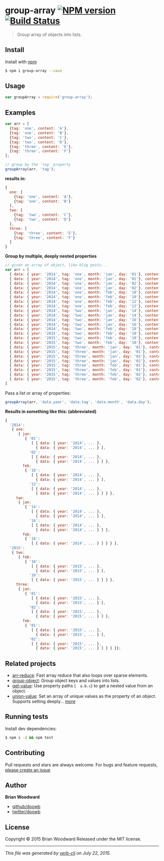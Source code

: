 # group-array [![NPM version](https://badge.fury.io/js/group-array.svg)](http://badge.fury.io/js/group-array)  [![Build Status](https://travis-ci.org/doowb/group-array.svg)](https://travis-ci.org/doowb/group-array)

> Group array of objects into lists.

## Install

Install with [npm](https://www.npmjs.com/)

```sh
$ npm i group-array --save
```

## Usage

```js
var groupArray = require('group-array');
```

## Examples

```js
var arr = [
  {tag: 'one', content: 'A'},
  {tag: 'one', content: 'B'},
  {tag: 'two', content: 'C'},
  {tag: 'two', content: 'D'},
  {tag: 'three', content: 'E'},
  {tag: 'three', content: 'F'}
];

// group by the `tag` property
groupArray(arr, 'tag');
```

**results in:**

```js
{
  one: [
    {tag: 'one', content: 'A'},
    {tag: 'one', content: 'B'}
  ],
  two: [
    {tag: 'two', content: 'C'},
    {tag: 'two', content: 'D'}
  ],
  three: [
    {tag: 'three', content: 'E'},
    {tag: 'three', content: 'F'}
  ]
}
```

**Group by multiple, deeply nested properties**

```js
// given an array of object, like blog posts...
var arr = [
  { data: { year: '2014', tag: 'one', month: 'jan', day: '01'}, content: '...'},
  { data: { year: '2014', tag: 'one', month: 'jan', day: '01'}, content: '...'},
  { data: { year: '2014', tag: 'one', month: 'jan', day: '02'}, content: '...'},
  { data: { year: '2014', tag: 'one', month: 'jan', day: '02'}, content: '...'},
  { data: { year: '2014', tag: 'one', month: 'feb', day: '10'}, content: '...'},
  { data: { year: '2014', tag: 'one', month: 'feb', day: '10'}, content: '...'},
  { data: { year: '2014', tag: 'one', month: 'feb', day: '12'}, content: '...'},
  { data: { year: '2014', tag: 'one', month: 'feb', day: '12'}, content: '...'},
  { data: { year: '2014', tag: 'two', month: 'jan', day: '14'}, content: '...'},
  { data: { year: '2014', tag: 'two', month: 'jan', day: '14'}, content: '...'},
  { data: { year: '2014', tag: 'two', month: 'jan', day: '16'}, content: '...'},
  { data: { year: '2014', tag: 'two', month: 'jan', day: '16'}, content: '...'},
  { data: { year: '2014', tag: 'two', month: 'feb', day: '18'}, content: '...'},
  { data: { year: '2015', tag: 'two', month: 'feb', day: '18'}, content: '...'},
  { data: { year: '2015', tag: 'two', month: 'feb', day: '10'}, content: '...'},
  { data: { year: '2015', tag: 'two', month: 'feb', day: '10'}, content: '...'},
  { data: { year: '2015', tag: 'three', month: 'jan', day: '01'}, content: '...'},
  { data: { year: '2015', tag: 'three', month: 'jan', day: '01'}, content: '...'},
  { data: { year: '2015', tag: 'three', month: 'jan', day: '02'}, content: '...'},
  { data: { year: '2015', tag: 'three', month: 'jan', day: '02'}, content: '...'},
  { data: { year: '2015', tag: 'three', month: 'feb', day: '01'}, content: '...'},
  { data: { year: '2015', tag: 'three', month: 'feb', day: '01'}, content: '...'},
  { data: { year: '2015', tag: 'three', month: 'feb', day: '02'}, content: '...'},
  { data: { year: '2015', tag: 'three', month: 'feb', day: '02'}, content: '...'}
]
```

Pass a list or array of properties:

```js
groupArray(arr, 'data.year', 'data.tag', 'data.month', 'data.day');
```

**Results in something like this: (abbreviated)**

```js
{
  '2014':
   { one:
      { jan:
         { '01':
            [ { data: { year: '2014', ... },
              { data: { year: '2014', ... } ],
           '02':
            [ { data: { year: '2014', ... },
              { data: { year: '2014', ... } ] },
        feb:
         { '10':
            [ { data: { year: '2014', ... },
              { data: { year: '2014', ... } ],
           '12':
            [ { data: { year: '2014', ... },
              { data: { year: '2014', ... } ] } },
     two:
      { jan:
         { '14':
            [ { data: { year: '2014', ... },
              { data: { year: '2014', ... } ],
           '16':
            [ { data: { year: '2014', ... },
              { data: { year: '2014', ... } ] },
        feb:
         { '18':
            [ { data: { year: '2014', ... } ] } } },
  '2015':
   { two:
      { feb:
         { '10':
            [ { data: { year: '2015', ... },
              { data: { year: '2015', ... } ],
           '18':
            [ { data: { year: '2015', ... } ] } },
     three:
      { jan:
         { '01':
            [ { data: { year: '2015', ... },
              { data: { year: '2015', ... } ],
           '02':
            [ { data: { year: '2015', ... },
              { data: { year: '2015', ... } ] },
        feb:
         { '01':
            [ { data: { year: '2015', ... },
              { data: { year: '2015', ... } ],
           '02':
            [ { data: { year: '2015', ... },
              { data: { year: '2015', ... } ] } } }};
```

## Related projects

* [arr-reduce](https://github.com/jonschlinkert/arr-reduce): Fast array reduce that also loops over sparse elements.
* [group-object](https://github.com/doowb/group-object): Group object keys and values into lists.
* [get-value](https://github.com/jonschlinkert/get-value): Use property paths (`  a.b.c`) to get a nested value from an object.
* [union-value](https://github.com/jonschlinkert/union-value): Set an array of unique values as the property of an object. Supports setting deeply… [more](https://github.com/jonschlinkert/union-value)

## Running tests

Install dev dependencies:

```sh
$ npm i -d && npm test
```

## Contributing

Pull requests and stars are always welcome. For bugs and feature requests, [please create an issue](https://github.com/doowb/group-array/issues/new)

## Author

**Brian Woodward**

+ [github/doowb](https://github.com/doowb)
+ [twitter/doowb](http://twitter.com/doowb)

## License

Copyright © 2015 Brian Woodward
Released under the MIT license.

***

_This file was generated by [verb-cli](https://github.com/assemble/verb-cli) on July 22, 2015._